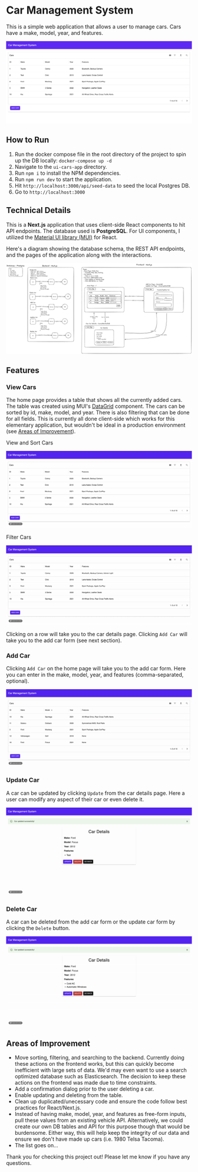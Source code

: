 # Car Management System

This is a simple web application that allows a user to manage cars. Cars have a make, model, year, and features.

![Home Page](readme-images/home.png)

## How to Run
1. Run the docker compose file in the root directory of the project to spin up the DB locally: `docker-compose up -d`
2. Navigate to the `ui-cars-app` directory.
3. Run `npm i` to install the NPM dependencies.
4. Run `npm run dev` to start the application.
5. Hit `http://localhost:3000/api/seed-data` to seed the local Postgres DB.
6. Go to `http://localhost:3000`

## Technical Details

This is a **Next.js** application that uses client-side React components to hit API endpoints. The database used is **PostgreSQL**. For UI components, I utilized the [Material UI library (MUI)](https://mui.com/) for React.

Here's a diagram showing the database schema, the REST API endpoints, and the pages of the application along with the interactions.

![Overview Diagram](readme-images/diagram.png)

## Features

### View Cars

The home page provides a table that shows all the currently added cars. The table was created using MUI's [DataGrid](https://mui.com/x/react-data-grid/) component. The cars can be sorted by id, make, model, and year. There is also filtering that can be done for all fields. This is currently all done client-side which works for this elementary application, but wouldn't be ideal in a production environment (see [Areas of Improvement](#areas-of-improvement)).

View and Sort Cars

![Overview Diagram](readme-images/view-cars.gif)

Filter Cars

![Overview Diagram](readme-images/filter-cars.gif)

Clicking on a row will take you to the car details page. Clicking `Add Car` will take you to the add car form (see next section).

### Add Car

Clicking `Add Car` on the home page will take you to the add car form. Here you can enter in the make, model, year, and features (comma-separated, optional).

![Overview Diagram](readme-images/add-car.gif)

### Update Car

A car can be updated by clicking `Update` from the car details page. Here a user can modify any aspect of their car or even delete it.

![Overview Diagram](readme-images/update-car.gif)

### Delete Car

A car can be deleted from the add car form or the update car form by clicking the `Delete` button.

![Overview Diagram](readme-images/delete-car.gif)

## Areas of Improvement

- Move sorting, filtering, and searching to the backend. Currently doing these actions on the frontend works, but this can quickly become inefficient with large sets of data. We'd may even want to use a search optimized database such as Elasticsearch. The decision to keep these actions on the frontend was made due to time constraints.
- Add a confirmation dialog prior to the user deleting a car.
- Enable updating and deleting from the table.
- Clean up duplicated/unecessary code and ensure the code follow best practices for React/Next.js.
- Instead of having make, model, year, and features as free-form inputs,  pull these values from an existing vehicle API. Alternatively, we could create our own DB tables and API for this purpose though that would be burdensome. Either way, this will help keep the integrity of our data and ensure we don't have made up cars (i.e. 1980 Telsa Tacoma).
- The list goes on...

Thank you for checking this project out! Please let me know if you have any questions.

